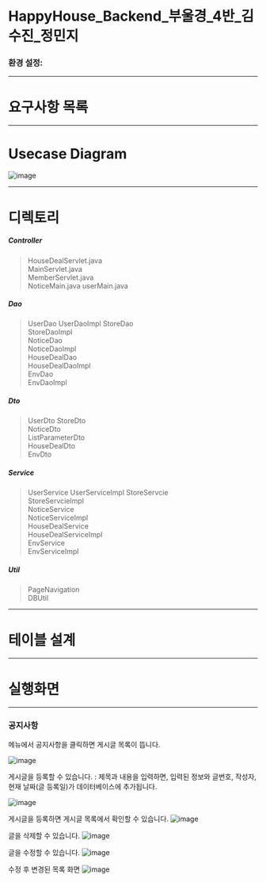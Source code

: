 # HappyHouse_Backend_부울경_4반_김수진_정민지


### 환경 설정:

---
# 요구사항 목록


---
# Usecase Diagram
![image](/uploads/73ba72adb1eff0a29d5cf7de05240ab2/image.png)

---
# 디렉토리

##### Controller    
>HouseDealServlet.java   
MainServlet.java    
MemberServlet.java  
NoticeMain.java 
userMain.java   
 

##### Dao
>UserDao 
UserDaoImpl 
StoreDao    
StoreDaoImpl    
NoticeDao   
NoticeDaoImpl   
HouseDealDao    
HouseDealDaoImpl    
EnvDao  
EnvDaoImpl  

##### Dto 
>UserDto 
StoreDto    
NoticeDto   
ListParameterDto    
HouseDealDto    
EnvDto  

##### Service
>UserService 
UserServiceImpl 
StoreServcie    
StoreServcieImpl    
NoticeService   
NoticeServiceImpl   
HouseDealService    
HouseDealServiceImpl    
EnvService  
EnvServiceImpl  

##### Util
>PageNavigation  
DBUtil  


---
# 테이블 설계


---
# 실행화면

---
### 공지사항

메뉴에서 공지사항을 클릭하면 게시글 목록이 뜹니다.

![image](/uploads/435942be056ea9e1df70317789d0744b/image.png)


게시글을 등록할 수 있습니다.
: 제목과 내용을 입력하면, 입력된 정보와 글번호, 작성자, 현재 날짜(글 등록일)가 데이터베이스에 추가됩니다.
 
![image](/uploads/c19b0ccbc114183b8c1f450ecbe7eccc/image.png)


게시글을 등록하면 게시글 목록에서 확인할 수 있습니다. 
![image](/uploads/cd5059646917fedbea2a3aeafe0ebe25/image.png)

글을 삭제할 수 있습니다. 
![image](/uploads/b0709c781c497bfa2b3987bab0cfb9fe/image.png)

글을 수정할 수 있습니다.
![image](/uploads/7eba9bf7c56db155585e30b7bb3286d7/image.png)

수정 후 변경된 목록 화면
![image](/uploads/5e976a8d8ec988d39791a21f2c530ae4/image.png)



